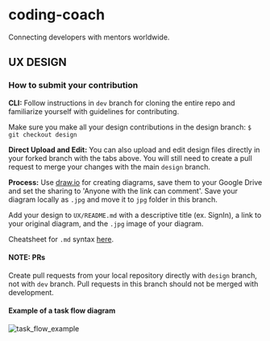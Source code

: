 # coding-coach

Connecting developers with mentors worldwide.

## UX DESIGN
### How to submit your contribution

**CLI:**
Follow instructions in `dev` branch for cloning the entire repo and familiarize yourself with guidelines for contributing.

Make sure you make all your design contributions in the design branch:
`$ git checkout design`

**Direct Upload and Edit:**
You can also upload and edit design files directly in your forked branch with the tabs above. You will still need to create a pull request to merge your changes with the main `design` branch.

**Process:**
Use [draw.io](https://www.draw.io/) for creating diagrams, save them to your Google Drive and set the sharing to 'Anyone with the link can comment'. Save your diagram locally as `.jpg` and move it to `jpg` folder in this branch.

Add your design to `UX/README.md` with a descriptive title (ex. SignIn), a link to your original diagram, and the `.jpg` image of your diagram.

Cheatsheet for `.md` syntax [here](https://github.com/adam-p/markdown-here/wiki/Markdown-Cheatsheet).

#### NOTE: PRs
Create pull requests from your local repository directly with `design` branch, not with `dev` branch. Pull requests in this branch should not be merged with development.

#### Example of a task flow diagram
![task_flow_example](./jpg/a-leading-game-app-ux-case-study-13-638.jpg)
